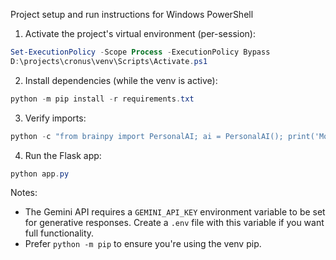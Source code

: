 Project setup and run instructions for Windows PowerShell

1) Activate the project's virtual environment (per-session):

```powershell
Set-ExecutionPolicy -Scope Process -ExecutionPolicy Bypass
D:\projects\cronus\venv\Scripts\Activate.ps1
```

2) Install dependencies (while the venv is active):

```powershell
python -m pip install -r requirements.txt
```

3) Verify imports:

```powershell
python -c "from brainpy import PersonalAI; ai = PersonalAI(); print('Model:', ai.model)"
```

4) Run the Flask app:

```powershell
python app.py
```

Notes:
- The Gemini API requires a `GEMINI_API_KEY` environment variable to be set for generative responses. Create a `.env` file with this variable if you want full functionality.
- Prefer `python -m pip` to ensure you're using the venv pip.
